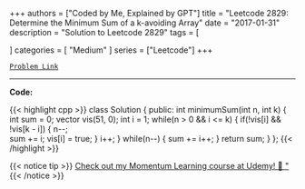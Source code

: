 
+++
authors = ["Coded by Me, Explained by GPT"]
title = "Leetcode 2829: Determine the Minimum Sum of a k-avoiding Array"
date = "2017-01-31"
description = "Solution to Leetcode 2829"
tags = [
    
]
categories = [
    "Medium"
]
series = ["Leetcode"]
+++



[`Problem Link`](https://leetcode.com/problems/determine-the-minimum-sum-of-a-k-avoiding-array/description/)

---

**Code:**

{{< highlight cpp >}}
class Solution {
public:
    int minimumSum(int n, int k) {
        int sum = 0;
        vector<int> vis(51, 0);
        int i = 1;
        while(n > 0 && i <= k) {
            if(!vis[i] && !vis[k - i]) {
                n--;                
                sum += i;
                vis[i] = true;
            }
            i++;
        }
        while(n--) {
            sum += i++;
        }
        return sum;
    }
};
{{< /highlight >}}



{{< notice tip >}}
[Check out my Momentum Learning course at Udemy! 🚀 "](https://www.udemy.com/course/blind-75-the-data-structures-and-algorithms-essentials/)
{{< /notice >}}

